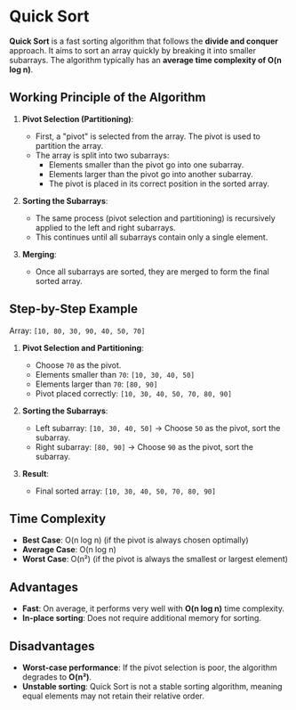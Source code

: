 # Quick Sort

**Quick Sort** is a fast sorting algorithm that follows the **divide and conquer** approach. It aims to sort an array quickly by breaking it into smaller subarrays. The algorithm typically has an **average time complexity of O(n log n)**.

## Working Principle of the Algorithm

1. **Pivot Selection (Partitioning)**:
   - First, a "pivot" is selected from the array. The pivot is used to partition the array.
   - The array is split into two subarrays:
     - Elements smaller than the pivot go into one subarray.
     - Elements larger than the pivot go into another subarray.
     - The pivot is placed in its correct position in the sorted array.
     
2. **Sorting the Subarrays**:
   - The same process (pivot selection and partitioning) is recursively applied to the left and right subarrays.
   - This continues until all subarrays contain only a single element.

3. **Merging**:
   - Once all subarrays are sorted, they are merged to form the final sorted array.

## Step-by-Step Example

Array: `[10, 80, 30, 90, 40, 50, 70]`

1. **Pivot Selection and Partitioning**:
   - Choose `70` as the pivot.
   - Elements smaller than `70`: `[10, 30, 40, 50]`
   - Elements larger than `70`: `[80, 90]`
   - Pivot placed correctly: `[10, 30, 40, 50, 70, 80, 90]`
   
2. **Sorting the Subarrays**:
   - Left subarray: `[10, 30, 40, 50]` → Choose `50` as the pivot, sort the subarray.
   - Right subarray: `[80, 90]` → Choose `90` as the pivot, sort the subarray.

3. **Result**:
   - Final sorted array: `[10, 30, 40, 50, 70, 80, 90]`

## Time Complexity

- **Best Case**: O(n log n) (if the pivot is always chosen optimally)
- **Average Case**: O(n log n)
- **Worst Case**: O(n²) (if the pivot is always the smallest or largest element)

## Advantages

- **Fast**: On average, it performs very well with **O(n log n)** time complexity.
- **In-place sorting**: Does not require additional memory for sorting.

## Disadvantages

- **Worst-case performance**: If the pivot selection is poor, the algorithm degrades to **O(n²)**.
- **Unstable sorting**: Quick Sort is not a stable sorting algorithm, meaning equal elements may not retain their relative order.
